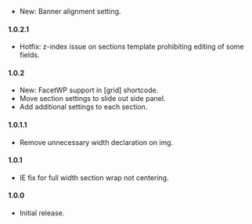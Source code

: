 * New: Banner alignment setting.

#### 1.0.2.1
* Hotfix: z-index issue on sections template prohibiting editing of some fields.

#### 1.0.2
* New: FacetWP support in [grid] shortcode.
* Move section settings to slide out side panel.
* Add additional settings to each section.

#### 1.0.1.1
* Remove unnecessary width declaration on img.

#### 1.0.1
* IE fix for full width section wrap not centering.

#### 1.0.0
* Initial release.
